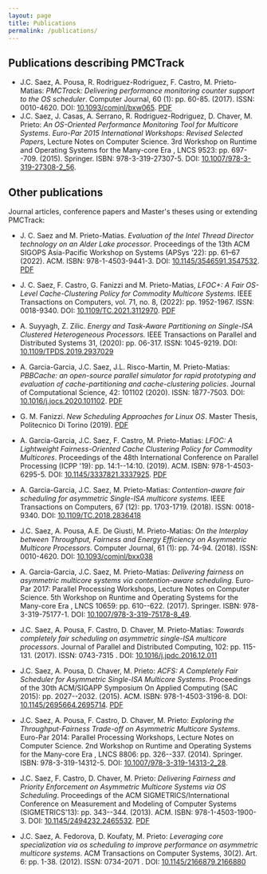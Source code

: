 ```yaml
---
layout: page
title: Publications
permalink: /publications/
---
```


## Publications describing PMCTrack

*  J.C. Saez, A. Pousa, R. Rodriguez-Rodriguez, F. Castro, M. Prieto-Matias: *PMCTrack: Delivering performance monitoring counter support to the OS scheduler*. Computer Journal, 60 (1): pp. 60-85. (2017). ISSN: 0010-4620. DOI: [10.1093/comjnl/bxw065](https://doi.org/10.1093/comjnl/bxw065). [PDF](https://artecs.dacya.ucm.es/files/cj-jcsaez-pmctrack-2017.pdf)
*  J.C. Saez, J. Casas, A. Serrano, R. Rodriguez-Rodriguez, D. Chaver, M. Prieto: *An OS-Oriented Performance Monitoring Tool for Multicore Systems*. *Euro-Par 2015 International Workshops: Revised Selected Papers*, Lecture Notes on Computer Science. 3rd Workshop on Runtime and Operating Systems for the Many-core Era , LNCS 9523: pp. 697--709. (2015). Springer. ISBN: 978-3-319-27307-5. DOI: [10.1007/978-3-319-27308-2_56](https://doi.org/10.1007/978-3-319-27308-2_56).


## Other publications

Journal articles, conference papers and Master's theses using or extending PMCTrack: 

* J. C. Saez and M. Prieto-Matias. *Evaluation of the Intel Thread Director technology on an Alder Lake processor*. Proceedings of the 13th ACM SIGOPS Asia-Pacific Workshop on Systems (APSys '22): pp. 61–67 (2022). ACM. ISBN: 978-1-4503-9441-3. DOI: [10.1145/3546591.3547532](https://doi.org/10.1145/3546591.3547532). [PDF](/assets/papers/apsys22-saez.pdf)

* J. C. Saez, F. Castro, G. Fanizzi and M. Prieto-Matias, *LFOC+: A Fair OS-Level Cache-Clustering Policy for Commodity Multicore Systems*. IEEE Transactions on Computers, vol. 71, no. 8, (2022): pp. 1952-1967. ISSN: 0018-9340. DOI: [10.1109/TC.2021.3112970](https://doi.org/10.1109/TC.2021.3112970). [PDF](/assets/papers/tc21-saez.pdf)

* A. Suyyagh, Z. Zilic. *Energy and Task-Aware Partitioning on Single-ISA Clustered Heterogeneous Processors.* IEEE Transactions on Parallel and Distributed Systems 31, (2020): pp. 06-317. ISSN: 1045-9219. DOI: [10.1109/TPDS.2019.2937029](https://doi.org/10.1109/TPDS.2019.2937029) 

* A. Garcia-Garcia, J.C. Saez, J.L. Risco-Martin, M. Prieto-Matias: *PBBCache: an open-source parallel simulator for rapid prototyping and evaluation of cache-partitioning and cache-clustering policies*. Journal of Computational Science, 42: 101102 (2020). ISSN: 1877-7503. DOI: [10.1016/j.jocs.2020.101102](https://doi.org/10.1016/j.jocs.2020.101102). [PDF](/assets/papers/jocs-garcia.pdf)

* G. M. Fanizzi. *New Scheduling Approaches for Linux OS*. Master Thesis, Politecnico Di Torino (2019). [PDF](https://webthesis.biblio.polito.it/13108/1/tesi.pdf)

*  A. Garcia-Garcia, J.C. Saez, F. Castro, M. Prieto-Matias: *LFOC: A Lightweight Fairness-Oriented Cache Clustering Policy for Commodity Multicores*. Proceedings of the 48th International Conference on Parallel Processing (ICPP '19): pp. 14:1--14:10. (2019). ACM. ISBN: 978-1-4503-6295-5. DOI: [10.1145/3337821.3337925](https://doi.org/10.1145/3337821.3337925). [PDF](/assets/papers/icpp19-garcia.pdf)

* A. Garcia-Garcia, J.C. Saez, M. Prieto-Matias: *Contention-aware fair scheduling for asymmetric Single-ISA multicore systems*. IEEE Transactions on Computers, 67 (12): pp. 1703-1719. (2018). ISSN: 0018-9340. DOI: [10.1109/TC.2018.2836418](https://doi.org/10.1109/TC.2018.2836418)

* J.C. Saez, A. Pousa, A.E. De Giusti, M. Prieto-Matias: *On the Interplay between Throughput, Fairness and Energy Efficiency on Asymmetric Multicore Processors*. Computer Journal, 61 (1): pp. 74-94. (2018). ISSN: 0010-4620. DOI: [10.1093/comjnl/bxx038](https://doi.org/10.1093/comjnl/bxx038)

* A. Garcia-Garcia, J.C. Saez, M. Prieto-Matias: *Delivering fairness on asymmetric multicore systems via contention-aware scheduling*. Euro-Par 2017: Parallel Processing Workshops, Lecture Notes on Computer Science. 5th Workshop on Runtime and Operating Systems for the Many-core Era , LNCS 10659: pp. 610--622. (2017). Springer. ISBN: 978-3-319-75177-1. DOI: [10.1007/978-3-319-75178-8_49](https://doi.org/10.1007/978-3-319-75178-8_49).

* J.C. Saez, A. Pousa, F. Castro, D. Chaver, M. Prieto-Matias: *Towards completely fair scheduling on asymmetric single-ISA multicore processors*. Journal of Parallel and Distributed Computing, 102: pp. 115-131. (2017). ISSN: 0743-7315 . DOI: [10.1016/j.jpdc.2016.12.011](https://doi.org/10.1016/j.jpdc.2016.12.011)

* J.C. Saez, A. Pousa, D. Chaver, M. Prieto: *ACFS: A Completely Fair Scheduler for Asymmetric Single-ISA Multicore Systems*. Proceedings of the 30th ACM/SIGAPP Symposium On Applied Computing (SAC 2015): pp. 2027--2032. (2015). ACM. ISBN: 978-1-4503-3196-8. DOI: [10.1145/2695664.2695714](https://doi.org/10.1145/2695664.2695714). [PDF](/assets/papers/sac15-saez.pdf)

*  J.C. Saez, A. Pousa, F. Castro, D. Chaver, M. Prieto: *Exploring the Throughput-Fairness Trade-off on Asymmetric Multicore Systems*. Euro-Par 2014: Parallel Processing Workshops, Lecture Notes on Computer Science. 2nd Workshop on Runtime and Operating Systems for the Many-core Era , LNCS 8806: pp. 326--337. (2014). Springer. ISBN: 978-3-319-14312-5. DOI: [10.1007/978-3-319-14313-2_28](https://doi.org/10.1007/978-3-319-14313-2_28).

* J.C. Saez, F. Castro, D. Chaver, M. Prieto: *Delivering Fairness and Priority Enforcement on Asymmetric Multicore Systems via OS Scheduling*. Proceedings of the ACM SIGMETRICS/International Conference on Measurement and Modeling of Computer Systems (SIGMETRICS'13): pp. 343--344. (2013). ACM. ISBN: 978-1-4503-1900-3. DOI: [10.1145/2494232.2465532](https://doi.org/10.1145/2494232.2465532). [PDF](/assets/papers/sigmetrics13-saez.pdf)

* J.C. Saez, A. Fedorova, D. Koufaty, M. Prieto: *Leveraging core specialization via os scheduling to improve performance on asymmetric multicore systems*. ACM Transactions on Computer Systems, 30(2). Art. 6: pp. 1-38. (2012). ISSN: 0734-2071 . DOI: [10.1145/2166879.2166880](https://doi.org/10.1145/2166879.2166880)





